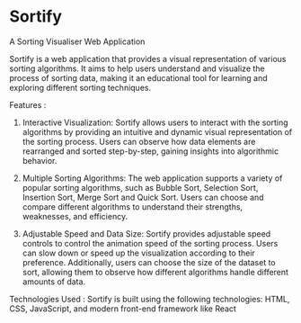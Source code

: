 # Sortify
A Sorting Visualiser Web Application

Sortify is a web application that provides a visual representation of various sorting algorithms. It aims to help users understand and visualize the process of sorting data, making it an educational tool for learning and exploring different sorting techniques.

Features :
1. Interactive Visualization: Sortify allows users to interact with the sorting algorithms by providing an intuitive and dynamic visual representation of the sorting process. Users can observe how data elements are rearranged and sorted step-by-step, gaining insights into algorithmic behavior.

2. Multiple Sorting Algorithms: The web application supports a variety of popular sorting algorithms, such as Bubble Sort, Selection Sort, Insertion Sort, Merge Sort and Quick Sort. Users can choose and compare different algorithms to understand their strengths, weaknesses, and efficiency.

3. Adjustable Speed and Data Size: Sortify provides adjustable speed controls to control the animation speed of the sorting process. Users can slow down or speed up the visualization according to their preference. 
Additionally, users can choose the size of the dataset to sort, allowing them to observe how different algorithms handle different amounts of data.

Technologies Used :
Sortify is built using the following technologies:
HTML, CSS, JavaScript, and modern front-end framework like React 
